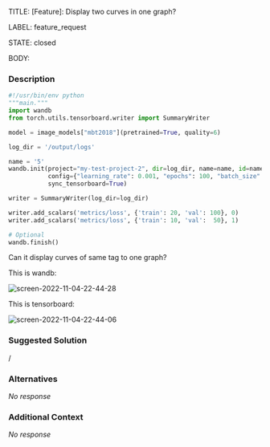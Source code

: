 TITLE:
[Feature]: Display two curves in one graph?

LABEL:
feature_request

STATE:
closed

BODY:
### Description

```python
#!/usr/bin/env python
"""main."""
import wandb
from torch.utils.tensorboard.writer import SummaryWriter

model = image_models["mbt2018"](pretrained=True, quality=6)

log_dir = '/output/logs'

name = '5'
wandb.init(project="my-test-project-2", dir=log_dir, name=name, id=name,
           config={"learning_rate": 0.001, "epochs": 100, "batch_size": 128},
           sync_tensorboard=True)

writer = SummaryWriter(log_dir=log_dir)

writer.add_scalars('metrics/loss', {'train': 20, 'val': 100}, 0)
writer.add_scalars('metrics/loss', {'train': 10, 'val':  50}, 1)

# Optional
wandb.finish()
```

Can it display curves of same tag to one graph?

This is wandb:

![screen-2022-11-04-22-44-28](https://user-images.githubusercontent.com/32936898/200003372-763ad8bf-0cf8-457a-baa9-ab46b3f246da.jpg)

This is tensorboard:

![screen-2022-11-04-22-44-06](https://user-images.githubusercontent.com/32936898/200003355-37555673-8831-4938-8c53-2db58679cfba.jpg)


### Suggested Solution

/

### Alternatives

_No response_

### Additional Context

_No response_

